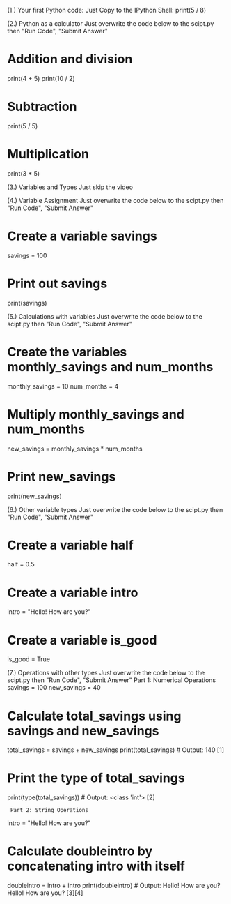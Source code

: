 (1.) Your first Python code:
        Just Copy to the IPython Shell: print(5 / 8)

(2.) Python as a calculator
    Just overwrite the code below to the scipt.py then "Run Code", "Submit Answer"
# Addition and division
print(4 + 5)
print(10 / 2)

# Subtraction
print(5 / 5)

# Multiplication
print(3 * 5)

(3.) Variables and Types
    Just skip the video

(4.) Variable Assignment
    Just overwrite the code below to the scipt.py then "Run Code", "Submit Answer"
# Create a variable savings
savings = 100

# Print out savings
print(savings)

(5.) Calculations with variables
    Just overwrite the code below to the scipt.py then "Run Code", "Submit Answer"
# Create the variables monthly_savings and num_months
monthly_savings = 10
num_months = 4

# Multiply monthly_savings and num_months
new_savings = monthly_savings * num_months

# Print new_savings
print(new_savings)

(6.) Other variable types
    Just overwrite the code below to the scipt.py then "Run Code", "Submit Answer"
# Create a variable half
half = 0.5

# Create a variable intro
intro = "Hello! How are you?"

# Create a variable is_good
is_good = True

(7.) Operations with other types
    Just overwrite the code below to the scipt.py then "Run Code", "Submit Answer"
        Part 1: Numerical Operations
savings = 100
new_savings = 40

# Calculate total_savings using savings and new_savings
total_savings = savings + new_savings
print(total_savings)  # Output: 140 [1]

# Print the type of total_savings
print(type(total_savings))  # Output: <class 'int'> [2]

     Part 2: String Operations
intro = "Hello! How are you?"

# Calculate doubleintro by concatenating intro with itself
doubleintro = intro + intro
print(doubleintro)  # Output: Hello! How are you?Hello! How are you? [3][4]

